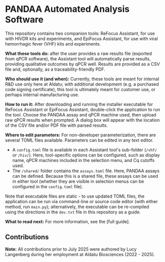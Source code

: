 # PANDAA Automated Analysis Software

This repository contains two companion tools: ReFocus Assistant, for use with HIVDR kits and experiments, and EpiFocus Assistant, for use with viral hemorrhagic fever (VHF) kits and experiments.

**What these tools do:** after the user provides a raw results file (exported from qPCR software), the Assistant tool will automatically parse results, providing qualitative outcomes by qPCR well. Results are provided as a CSV file and, optionally, as a traceability-friendly PDF.

**Who should use it (and when):** Currently, these tools are meant for internal R&D use only here at Aldatu; with additional development (e.g. a purchased code signing certificate), this tool is ultimately meant for customer use, or perhaps internal manufacturing use.

**How to run it:** After downloading and running the installer executable for ReFocus Assistant or EpiFocus Assistant, double-click the application to run the tool. Choose the PANDAA assay and qPCR machine used, then upload raw qPCR results when prompted. A dialog box will appear with the location of the CSV file and/or PDF file with parsed results.

**Where to edit parameters:** For non-developer parameterization, there are several TOML files available. Parameters can be edited in any text editor.
- A `config.toml` file is available in each Assistant tool's sub-folder (`/vhf/` or `/hiv/`). Here, tool-specific options can be configured, such as display name, qPCR machines included in the selection menu, and Cq cutoffs used.
- The `/shared/` folder contains the `assays.toml` file. Here, PANDAA assays can be defined. Because this is a shared file, these assays can be used in either tool (whether they are visible in selection menus can be configured in the `config.toml` file).

Note that executable files are static - to use updated TOML files, the application can be run via command-line or source code editor (with either method, run `main.py`); alternatively, the executable can be re-compiled using the directions in the `dev.txt` file in this repository as a guide.

**What to read next:** For more information, see the [full guide].

## Contributions
**Note:** All contributions prior to July 2025 were authored by Lucy Langenberg during her employment at Aldatu Biosciences (2022 - 2025).
